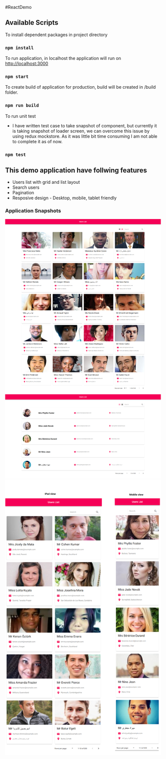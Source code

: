 #ReactDemo

## Available Scripts

To install dependent packages in project directory

### `npm install`

To run application, in localhost the application will run on [http://localhost:3000](http://localhost:3000)

### `npm start`

To create build of application for production, build will be created in /build folder.

### `npm run build`

To run unit test
- I have written test case to take snapshot of component, but currently it is taking snapshot of loader screen, we can overcome this issue by using redux mockstore. As it was little bit time consuming I am not able to complete it as of now.

### `npm test`

## This demo application have follwing features

- Users list with grid and list layout
- Search users
- Pagination
- Resposive design - Desktop, mobile, tablet friendly

### Application Snapshots
![Desktop Grid](screenshots/desktop-grid.png)
![Desktop List](screenshots/desktop-list.png)
![Mobile/Tablet](screenshots/mobile-tablet.png)

